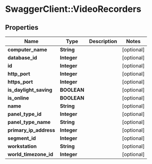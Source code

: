 # SwaggerClient::VideoRecorders

## Properties
Name | Type | Description | Notes
------------ | ------------- | ------------- | -------------
**computer_name** | **String** |  | [optional] 
**database_id** | **Integer** |  | [optional] 
**id** | **Integer** |  | [optional] 
**http_port** | **Integer** |  | [optional] 
**https_port** | **Integer** |  | [optional] 
**is_daylight_saving** | **BOOLEAN** |  | [optional] 
**is_online** | **BOOLEAN** |  | [optional] 
**name** | **String** |  | [optional] 
**panel_type_id** | **Integer** |  | [optional] 
**panel_type_name** | **String** |  | [optional] 
**primary_ip_address** | **Integer** |  | [optional] 
**segment_id** | **Integer** |  | [optional] 
**workstation** | **String** |  | [optional] 
**world_timezone_id** | **Integer** |  | [optional] 

